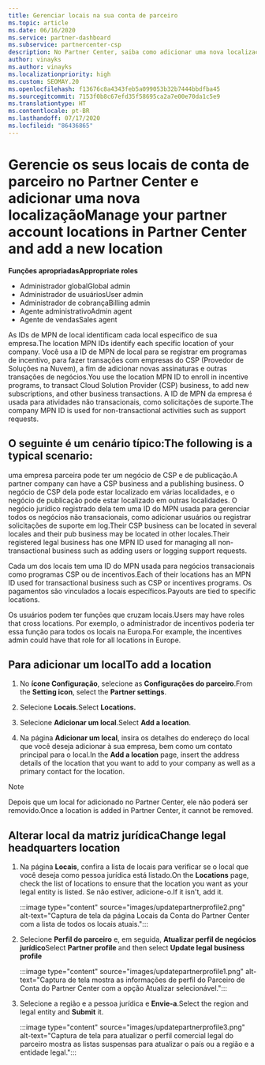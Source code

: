 ```yaml
---
title: Gerenciar locais na sua conta de parceiro
ms.topic: article
ms.date: 06/16/2020
ms.service: partner-dashboard
ms.subservice: partnercenter-csp
description: No Partner Center, saiba como adicionar uma nova localização e como a ID do MPN da localização é usada em programas de incentivo, negócios do CSP, assinaturas e outras transações.
author: vinayks
ms.author: vinayks
ms.localizationpriority: high
ms.custom: SEOMAY.20
ms.openlocfilehash: f13676c8a4343feb5a099053b32b7444bbdfba45
ms.sourcegitcommit: 7153f0b8c67efd35f58695ca2a7e00e70da1c5e9
ms.translationtype: HT
ms.contentlocale: pt-BR
ms.lasthandoff: 07/17/2020
ms.locfileid: "86436865"
---
```

# <a name="manage-your-partner-account-locations-in-partner-center-and-add-a-new-location"></a><span data-ttu-id="596b0-103">Gerencie os seus locais de conta de parceiro no Partner Center e adicionar uma nova localização</span><span class="sxs-lookup"><span data-stu-id="596b0-103">Manage your partner account locations in Partner Center and add a new location</span></span>

<span data-ttu-id="596b0-104">**Funções apropriadas**</span><span class="sxs-lookup"><span data-stu-id="596b0-104">**Appropriate roles**</span></span>
- <span data-ttu-id="596b0-105">Administrador global</span><span class="sxs-lookup"><span data-stu-id="596b0-105">Global admin</span></span>
- <span data-ttu-id="596b0-106">Administrador de usuários</span><span class="sxs-lookup"><span data-stu-id="596b0-106">User admin</span></span>
- <span data-ttu-id="596b0-107">Administrador de cobrança</span><span class="sxs-lookup"><span data-stu-id="596b0-107">Billing admin</span></span>
- <span data-ttu-id="596b0-108">Agente administrativo</span><span class="sxs-lookup"><span data-stu-id="596b0-108">Admin agent</span></span>
- <span data-ttu-id="596b0-109">Agente de vendas</span><span class="sxs-lookup"><span data-stu-id="596b0-109">Sales agent</span></span>

<span data-ttu-id="596b0-110">As IDs de MPN de local identificam cada local específico de sua empresa.</span><span class="sxs-lookup"><span data-stu-id="596b0-110">The location MPN IDs identify each specific location of your company.</span></span> <span data-ttu-id="596b0-111">Você usa a ID de MPN de local para se registrar em programas de incentivo, para fazer transações com empresas do CSP (Provedor de Soluções na Nuvem), a fim de adicionar novas assinaturas e outras transações de negócios.</span><span class="sxs-lookup"><span data-stu-id="596b0-111">You use the location MPN ID to enroll in incentive programs, to transact Cloud Solution Provider (CSP) business, to add new subscriptions, and other business transactions.</span></span> <span data-ttu-id="596b0-112">A ID de MPN da empresa é usada para atividades não transacionais, como solicitações de suporte.</span><span class="sxs-lookup"><span data-stu-id="596b0-112">The company MPN ID is used for non-transactional activities such as support requests.</span></span>

## <a name="the-following-is-a-typical-scenario"></a><span data-ttu-id="596b0-113">O seguinte é um cenário típico:</span><span class="sxs-lookup"><span data-stu-id="596b0-113">The following is a typical scenario:</span></span>

<span data-ttu-id="596b0-114">uma empresa parceira pode ter um negócio de CSP e de publicação.</span><span class="sxs-lookup"><span data-stu-id="596b0-114">A partner company can have a CSP business and a publishing business.</span></span> <span data-ttu-id="596b0-115">O negócio de CSP dela pode estar localizado em várias localidades, e o negócio de publicação pode estar localizado em outras localidades. O negócio jurídico registrado dela tem uma ID do MPN usada para gerenciar todos os negócios não transacionais, como adicionar usuários ou registrar solicitações de suporte em log.</span><span class="sxs-lookup"><span data-stu-id="596b0-115">Their CSP business can be located in several locales and their pub business may be located in other locales.Their registered legal business has one MPN ID used for managing all non-transactional business such as adding users or logging support requests.</span></span>


<span data-ttu-id="596b0-116">Cada um dos locais tem uma ID do MPN usada para negócios transacionais como programas CSP ou de incentivos.</span><span class="sxs-lookup"><span data-stu-id="596b0-116">Each of their locations has an MPN ID used for transactional business such as CSP or incentives programs.</span></span> <span data-ttu-id="596b0-117">Os pagamentos são vinculados a locais específicos.</span><span class="sxs-lookup"><span data-stu-id="596b0-117">Payouts are tied to specific locations.</span></span>

<span data-ttu-id="596b0-118">Os usuários podem ter funções que cruzam locais.</span><span class="sxs-lookup"><span data-stu-id="596b0-118">Users may have roles that cross locations.</span></span> <span data-ttu-id="596b0-119">Por exemplo, o administrador de incentivos poderia ter essa função para todos os locais na Europa.</span><span class="sxs-lookup"><span data-stu-id="596b0-119">For example, the incentives admin could have that role for all locations in Europe.</span></span>

## <a name="to-add-a-location"></a><span data-ttu-id="596b0-120">Para adicionar um local</span><span class="sxs-lookup"><span data-stu-id="596b0-120">To add a location</span></span>

1. <span data-ttu-id="596b0-121">No **ícone Configuração**, selecione as **Configurações do parceiro**.</span><span class="sxs-lookup"><span data-stu-id="596b0-121">From the **Setting icon**, select the **Partner settings**.</span></span>

2. <span data-ttu-id="596b0-122">Selecione **Locais.**</span><span class="sxs-lookup"><span data-stu-id="596b0-122">Select **Locations.**</span></span>

3. <span data-ttu-id="596b0-123">Selecione **Adicionar um local**.</span><span class="sxs-lookup"><span data-stu-id="596b0-123">Select **Add a location**.</span></span>  

4. <span data-ttu-id="596b0-124">Na página **Adicionar um local**, insira os detalhes do endereço do local que você deseja adicionar à sua empresa, bem como um contato principal para o local.</span><span class="sxs-lookup"><span data-stu-id="596b0-124">In the **Add a location** page, insert the address details of the location that you want to add to your company as well as a primary contact for the location.</span></span>

> [!NOTE]
> <span data-ttu-id="596b0-125">Depois que um local for adicionado no Partner Center, ele não poderá ser removido.</span><span class="sxs-lookup"><span data-stu-id="596b0-125">Once a location is added in Partner Center, it cannot be removed.</span></span>

## <a name="change-legal-headquarters-location"></a><span data-ttu-id="596b0-126">Alterar local da matriz jurídica</span><span class="sxs-lookup"><span data-stu-id="596b0-126">Change legal headquarters location</span></span>

1. <span data-ttu-id="596b0-127">Na página **Locais**, confira a lista de locais para verificar se o local que você deseja como pessoa jurídica está listado.</span><span class="sxs-lookup"><span data-stu-id="596b0-127">On the **Locations** page, check the list of locations to ensure that the location you want as your legal entity is listed.</span></span> <span data-ttu-id="596b0-128">Se não estiver, adicione-o.</span><span class="sxs-lookup"><span data-stu-id="596b0-128">If it isn't, add it.</span></span>

   :::image type="content" source="images/updatepartnerprofile2.png" alt-text="Captura de tela da página Locais da Conta do Partner Center com a lista de todos os locais atuais.":::

2. <span data-ttu-id="596b0-130">Selecione **Perfil do parceiro** e, em seguida, **Atualizar perfil de negócios jurídico**</span><span class="sxs-lookup"><span data-stu-id="596b0-130">Select **Partner profile** and then select **Update legal business profile**</span></span>

   :::image type="content" source="images/updatepartnerprofile1.png" alt-text="Captura de tela mostra as informações de perfil do Parceiro de Conta do Partner Center com a opção Atualizar selecionável.":::

3. <span data-ttu-id="596b0-132">Selecione a região e a pessoa jurídica e **Envie-a**.</span><span class="sxs-lookup"><span data-stu-id="596b0-132">Select the region and legal entity and **Submit** it.</span></span>

   :::image type="content" source="images/updatepartnerprofile3.png" alt-text="Captura de tela para atualizar o perfil comercial legal do parceiro mostra as listas suspensas para atualizar o país ou a região e a entidade legal.":::
